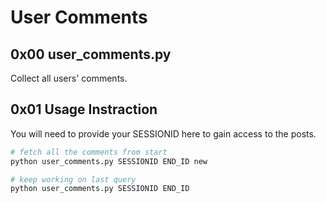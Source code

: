 # User Comments

## 0x00 user_comments.py

Collect all users' comments.

## 0x01 Usage Instraction

You will need to provide your SESSIONID here to gain access to the posts.

```python
# fetch all the comments from start
python user_comments.py SESSIONID END_ID new

# keep working on last query
python user_comments.py SESSIONID END_ID
```
